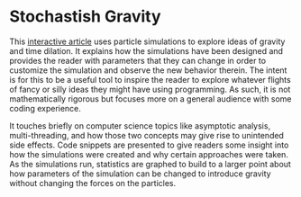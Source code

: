 # Stochastish Gravity

This [interactive article](https://ericknock.dev/gravity/) uses particle simulations to explore ideas of gravity and time dilation. It explains how the simulations have been designed and provides the reader with parameters that they can change in order to customize the simulation and observe the new behavior therein. The intent is for this to be a useful tool to inspire the reader to explore whatever flights of fancy or silly ideas they might have using programming. As such, it is not mathematically rigorous but focuses more on a general audience with some coding experience.

It touches briefly on computer science topics like asymptotic analysis, multi-threading, and how those two concepts may give rise to unintended side effects.  Code snippets are presented to give readers some insight into how the simulations were created and why certain approaches were taken. As the simulations run, statistics are graphed to build to a larger point about how parameters of the simulation can be changed to introduce gravity without changing the forces on the particles.